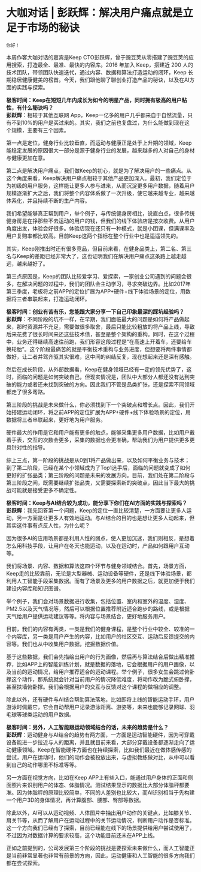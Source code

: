 # 大咖对话 | 彭跃辉：解决用户痛点就是立足于市场的秘诀

    你好！

本周作客大咖对话的嘉宾是Keep CTO彭跃辉，曾于豌豆荚从零搭建了豌豆荚的应用搜索，打造最全、最准、最快的内容库。2016 年加入 Keep，搭建近 200 人的技术团队，带领团队快速迭代，通过内容、数据和算法打造运动的闭环，Keep 长期稳居健康健美的榜首。今天，我们跟他聊了聊创业打造产品的秘诀，以及在AI方面的实践与探索。

**极客时间：Keep在短短几年内成长为如今的明星产品，同时拥有极高的用户粘性，有什么秘诀吗？**  
**彭跃辉**：相较于其他互联网 App，Keep一亿多的用户几乎都来自于自然流量，只有不到10%的用户是买过来的。其实，我们之前也复盘过，为什么能做到现在这个规模，主要有三个因素。

第一点是定位，健身行业比较垂直，而运动与健康正是处于上升期的领域，Keep能稳定发展的原因很大一部分是源于健身行业的发展，越来越多的人对自己的身材与健康更加在意。

第二点是解决用户痛点，我们做Keep的初心，就是为了解决用户的一些痛点。从这个角度来看，Keep解决用户痛点相较于其他产品更加深入。最初，我们定位于为初级的用户服务，这样能让更多人参与进来，从而沉淀更多用户数据，随着用户规模逐渐扩大之后，我们将整个内容体系做了一次升级，使它越来越专业，越来越体系化，并且持续不断的生产内容。

我们希望能够真正帮到用户，举个例子，与传统健身房相比，说直白点，很多传统健身房是在挣那些不去运动的用户的钱，但我们的线下体验店是按次收费。从用户角度出发，体验会好很多。体验店现在还只有一种模式，就是小团课，但满课率及用户复购率都比较高。目前Keep这两个指标在整个行业中也是遥遥领先的。

其实，Keep刚推出时还有很多竞品，但目前来看，在健身品类上，第二名、第三名与Keep的差距已经非常大了，这也证明我们在解决用户痛点这条路上越走越远，越来越好了。

第三点原因是，Keep的团队比较爱学习、爱探索，一家创业公司遇到的问题会很多，在解决问题的过程中，我们的团队会主动学习，寻求突破边界。比如2017年第三季度，老板将之前APP的定位扩展为APP+硬件+线下体验场景的定位，用数据将三者串联起来，打造运动闭环。

**极客时间：创业有苦有乐，您能跟大家分享一下自己印象最深的踩坑经验吗？**  
**彭跃辉**：不同阶段的坑不一样，在早期，我们面临最大的问题是如何将产品做起来，那时资源并不充足，需要做很多取舍，最后只能比较粗放的将产品上线，导致后来花费了很长时间来还这些技术债，甚至是整个架构的重构。同时，在这个过程中，业务还得继续高速往前跑，我们形容这段过程是“在高速上开着车，还要给车换轮胎”。这个阶段最痛苦的就是平衡技术重构与业务进度，但想要将两件事情都做好，让二者并驾齐驱其实很难，这中间的纠结反复，现在想起来还是深有感触。

然后在成长阶段，从外部数据看，Keep在健身领域已经有一定的领先优势了，这时，面临的问题是如何突破自己，但现实情况是，团队中大部分人都还没有达到突破的能力或者还未找到突破的方向。因此我们不管是品类扩张，还是探索不同领域都走了很多弯路。

第三阶段的挑战是未来做什么，你必须找到下一个突破点和增长点。因此，我们开始搭建运动闭环，将之前APP的定位扩展为APP+硬件+线下体验场景的定位，用数据将三者串联起来，更好地为用户服务。

硬件最大的作用是它和用户能有更多的触点，能够采集更多用户数据，比如用户戴着手表，交互的次数会更多，采集的数据也会更准确，帮助我们为用户提供更多更具针对性的指导。

综上三点，第一阶段的挑战是从0到1将产品做出来，以及如何平衡业务与技术；到了第二阶段，已经在某个小领域成为了Top1选手后，面临的问题就变成了如何更好的扩张品类；第三阶段的问题是未来的发展方向。目前，我们处在第二阶段与第三阶段之间，既需要继续扩张品类，又需要探索新的突破点，因此当下最大的挑战可能就是接受更多不确定性。

**极客时间：Keep与AI结合较为成功，能分享下你们在AI方面的实践与探索吗？**  
**彭跃辉**：我先回答第一个问题，Keep的定位一直比较清楚，一方面要让更多人运动，另一方面是让更多人有效地运动。与AI结合的目的也是想让更多人动起来，但其实这件事有点反人性，为什么呢？

因为很多AI的应用场景都是利用人性的弱点，使人更加沉迷，我们则相反，是想着怎么用科技手段，让用户在冬天也能运动，以及在运动时，产品如何跟用户互动等。

我们将场景、内容、数据和算法这四个环节与健身领域结合。首先，场景方面，Keep走的比较靠前，无论是大型器械、运动设备等硬件，还是线下体验场景，都利用人工智能手段采集数据。而有了场景及更多的用户数据之后，就更加便于我们建设内容库和知识图谱。

举个例子，我们会对场景数据进行收集，包括位置、室内和室外的温度、湿度、PM2.5以及天气情况等，然后可以根据位置推荐附近适合跑步的路线，或是根据天气给用户提供运动建议等等。将内容与场景结合，更好地服务用户。

目前，我们的内容有两类，一类是我们的健身课程，是整个行业中较全、较准的一个内容库，另一类是用户产生的内容，比如用户的社区交互、运动后反馈提交的内容等。我们也从中收集用户数据，挖掘数据价值。

基于这些数据，我们会先描绘出用户的行为画像，然后再与算法结合后做出精准推荐，比如APP上的智能训练计划，就是数据的落地，它会根据用户的用户画像，以及当前的运动情况，给用户推荐适合的运动课程。举个例子，很多女生会跳过俯卧撑这个动作，那系统就会针对当前用户的情况降低难度，将动作改为跪式俯卧撑，甚至扶墙俯卧撑。我们会根据用户的交互与反馈对这个课程的做相应的调整。

除此以外，还有硬件与AI结合帮助算法落地，比如即将上线的智能运动手环，用户游泳时佩戴它，它会自动帮用户记录游泳距离、游姿等，未来也能够记录网球、羽毛球等球类运动的用户数据。

**极客时间：另外，人工智能跟运动领域结合的话，未来的趋势是什么？**  
**彭跃辉**：运动健身与AI结合的趋势有两方面，一方面是运动智能硬件，因为可穿戴设备能进一步拉近与人的距离，并且就目前来看，大部分穿戴设备都逐渐走向了运动健康领域。Keep在智能硬件方面也在持续探索，比如我们最近在做体感传感的尝试，用户在运动时，他们的动作会被投放出来，与虚拟教练做对比，从中可以看到自己的动作哪里不标准等等。

另一方面在视觉方向，比如在Keep APP上有些入口，能通过用户身体的正面和侧面照片来识别用户的体态、体脂情况。测试结果显示的数据比大部分体脂秤都要准。因为体脂秤的原理比较简单，不同的人差别也比较大，而AI识别相当于先构建一个用户3D的身体情况，再计算腹部、腰部、臀部等数据。

除此以外，AI可以从运动视频、人体图片中抽出用户动作的关键点，比如膝关节、肩关节等，从而了解用户在运动过程中的关节运动情况，判断用户动作是否标准。这一个方向我们已经有了探索，目前已经能在线下的场景提供给用户尝试使用了，不过因为对数据计算的要求较高，这个功能目前还未在APP上线。

正如之前提到的，公司发展第三个阶段的挑战是要探索未来做什么，而人工智能正是当前非常显著也非常有前景的方向，因此，运动健康和人工智能的很多方向我们都在尝试探索。
    